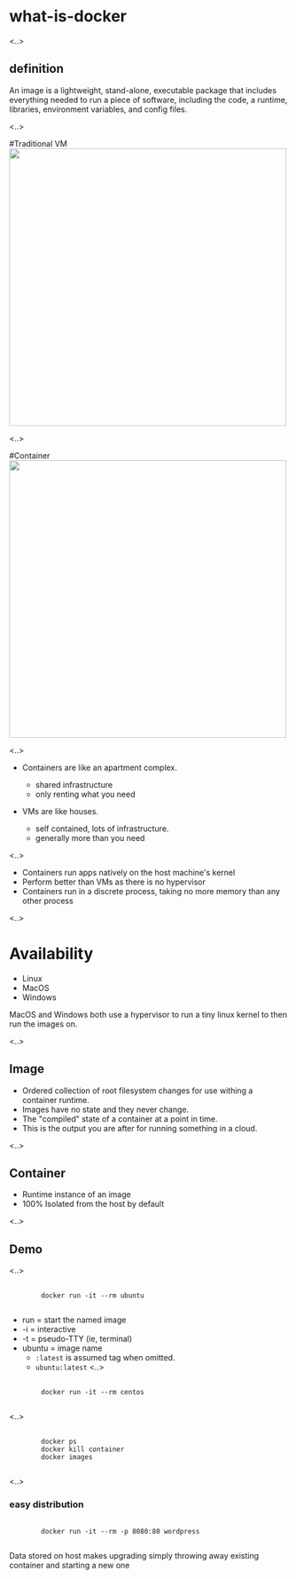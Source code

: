 # what-is-docker

<..>

## definition

<p>
An image is a lightweight, stand-alone, executable package that includes everything needed to run a piece of software, including the code, a runtime, libraries, environment variables, and config files.</p>

<..>

#Traditional VM
<img src="/images/vm@2x.png" height="500" />

<..>

#Container
<img src="/images/container@2x.png" height="500" />

<..>

- Containers are like an apartment complex.
    - shared infrastructure
    - only renting what you need

- VMs are like houses.
    - self contained, lots of infrastructure.
    - generally more than you need

<..>

- Containers run apps natively on the host machine's kernel
- Perform better than VMs as there is no hypervisor
- Containers run in a discrete process, taking no more memory than any other process

<..>

# Availability

- Linux
- MacOS
- Windows

MacOS and Windows both use a hypervisor to run a tiny linux kernel to then run the images on.

<..>

## Image

- Ordered collection of root filesystem changes for use withing a container runtime.
- Images have no state and they never change.
- The "compiled" state of a container at a point in time.
- This is the output you are after for running something in a cloud.

<..>

## Container

- Runtime instance of an image
- 100% Isolated from the host by default

<..>

## Demo

<..>
<pre>
    <code data-trim data-noescape class="bash">
        docker run -it --rm ubuntu
    </code>
</pre>

- run = start the named image
- -i = interactive
- -t = pseudo-TTY (ie, terminal)
- ubuntu = image name
    - `:latest` is assumed tag when omitted. 
    - `ubuntu:latest`
<..>

<pre>
    <code data-trim data-noescape class="bash">
        docker run -it --rm centos
    </code>
</pre>
<..>

<pre>
    <code data-trim data-noescape class="bash">
        docker ps
        docker kill container
        docker images
    </code>
</pre>
<..>

### easy distribution
<pre>
    <code data-trim data-noescape class="bash">
        docker run -it --rm -p 8080:80 wordpress
    </code>
</pre>

Data stored on host makes upgrading simply throwing away existing container and starting a new one
